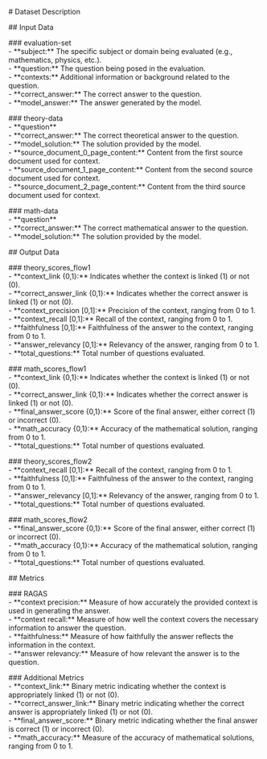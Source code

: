 \# Dataset Description

\#\# Input Data

\#\#\# evaluation-set  
\- \*\*subject:\*\* The specific subject or domain being evaluated (e.g., mathematics, physics, etc.).  
\- \*\*question:\*\* The question being posed in the evaluation.  
\- \*\*contexts:\*\* Additional information or background related to the question.  
\- \*\*correct\_answer:\*\* The correct answer to the question.  
\- \*\*model\_answer:\*\* The answer generated by the model.

\#\#\# theory-data  
\- \*\*question\*\*  
\- \*\*correct\_answer:\*\* The correct theoretical answer to the question.  
\- \*\*model\_solution:\*\* The solution provided by the model.  
\- \*\*source\_document\_0\_page\_content:\*\* Content from the first source document used for context.  
\- \*\*source\_document\_1\_page\_content:\*\* Content from the second source document used for context.  
\- \*\*source\_document\_2\_page\_content:\*\* Content from the third source document used for context.

\#\#\# math-data  
\- \*\*question\*\*  
\- \*\*correct\_answer:\*\* The correct mathematical answer to the question.  
\- \*\*model\_solution:\*\* The solution provided by the model.

\#\# Output Data

\#\#\# theory\_scores\_flow1  
\- \*\*context\_link {0,1}:\*\* Indicates whether the context is linked (1) or not (0).  
\- \*\*correct\_answer\_link {0,1}:\*\* Indicates whether the correct answer is linked (1) or not (0).  
\- \*\*context\_precision \[0,1\]:\*\* Precision of the context, ranging from 0 to 1\.  
\- \*\*context\_recall \[0,1\]:\*\* Recall of the context, ranging from 0 to 1\.  
\- \*\*faithfulness \[0,1\]:\*\* Faithfulness of the answer to the context, ranging from 0 to 1\.  
\- \*\*answer\_relevancy \[0,1\]:\*\* Relevancy of the answer, ranging from 0 to 1\.  
\- \*\*total\_questions:\*\* Total number of questions evaluated.

\#\#\# math\_scores\_flow1  
\- \*\*context\_link {0,1}:\*\* Indicates whether the context is linked (1) or not (0).  
\- \*\*correct\_answer\_link {0,1}:\*\* Indicates whether the correct answer is linked (1) or not (0).  
\- \*\*final\_answer\_score {0,1}:\*\* Score of the final answer, either correct (1) or incorrect (0).  
\- \*\*math\_accuracy {0,1}:\*\* Accuracy of the mathematical solution, ranging from 0 to 1\.  
\- \*\*total\_questions:\*\* Total number of questions evaluated.

\#\#\# theory\_scores\_flow2  
\- \*\*context\_recall \[0,1\]:\*\* Recall of the context, ranging from 0 to 1\.  
\- \*\*faithfulness \[0,1\]:\*\* Faithfulness of the answer to the context, ranging from 0 to 1\.  
\- \*\*answer\_relevancy \[0,1\]:\*\* Relevancy of the answer, ranging from 0 to 1\.  
\- \*\*total\_questions:\*\* Total number of questions evaluated.

\#\#\# math\_scores\_flow2  
\- \*\*final\_answer\_score {0,1}:\*\* Score of the final answer, either correct (1) or incorrect (0).  
\- \*\*math\_accuracy {0,1}:\*\* Accuracy of the mathematical solution, ranging from 0 to 1\.  
\- \*\*total\_questions:\*\* Total number of questions evaluated.

\#\# Metrics

\#\#\# RAGAS  
\- \*\*context precision:\*\* Measure of how accurately the provided context is used in generating the answer.  
\- \*\*context recall:\*\* Measure of how well the context covers the necessary information to answer the question.  
\- \*\*faithfulness:\*\* Measure of how faithfully the answer reflects the information in the context.  
\- \*\*answer relevancy:\*\* Measure of how relevant the answer is to the question.

\#\#\# Additional Metrics  
\- \*\*context\_link:\*\* Binary metric indicating whether the context is appropriately linked (1) or not (0).  
\- \*\*correct\_answer\_link:\*\* Binary metric indicating whether the correct answer is appropriately linked (1) or not (0).  
\- \*\*final\_answer\_score:\*\* Binary metric indicating whether the final answer is correct (1) or incorrect (0).  
\- \*\*math\_accuracy:\*\* Measure of the accuracy of mathematical solutions, ranging from 0 to 1\.  
